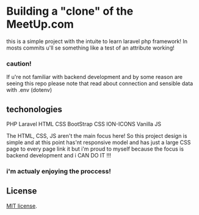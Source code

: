 # Building a "clone" of the MeetUp.com

this is a simple project with the intuite to learn laravel php framework!
In mosts commits u'll se something like a test of an attribute working!

### caution!
If u're not familiar with backend development and by some reason are seeing this repo please note that read about connection and sensible data with .env (dotenv)

## techonologies
<p color="#f2a340">
    PHP Laravel 
     HTML  
     CSS  
     BootStrap CSS 
     ION-ICONS 
     Vanilla JS 
</p>

The HTML, CSS, JS aren't the main focus here! So this project design is simple and at this point has'nt responsive model and has just a large CSS page to every page link it but i'm proud to myself because the focus is backend development and i CAN DO IT !!!

### i'm actualy enjoying the proccess!

## License
 [MIT license](https://opensource.org/licenses/MIT).
